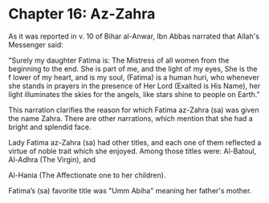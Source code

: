 Chapter 16:  Az-Zahra
=====================

As it was reported in v. 10 of Bihar al-Anwar, Ibn Abbas narrated that
Allah's Messenger said:

"Surely my daughter Fatima is: The Mistress of all women from the
beginning to the end. She is part of me, and the light of my eyes, She
is the f lower of my heart, and is my soul, (Fatima) is a human huri,
who whenever she stands in prayers in the presence of Her Lord (Exalted
is His Name), her light illuminates the skies for the angels, like stars
shine to people on Earth."

This narration clarifies the reason for which Fatima az-Zahra (sa) was
given the name Zahra. There are other narrations, which mention that she
had a bright and splendid face.

Lady Fatima az-Zahra (sa) had other titles, and each one of them
reflected a virtue of noble trait which she enjoyed. Among those titles
were: Al-Batoul, Al-Adhra (The Virgin), and

Al-Hania (The Affectionate one to her children).

Fatima’s (sa) favorite title was "Umm Abiha" meaning her father's
mother.


